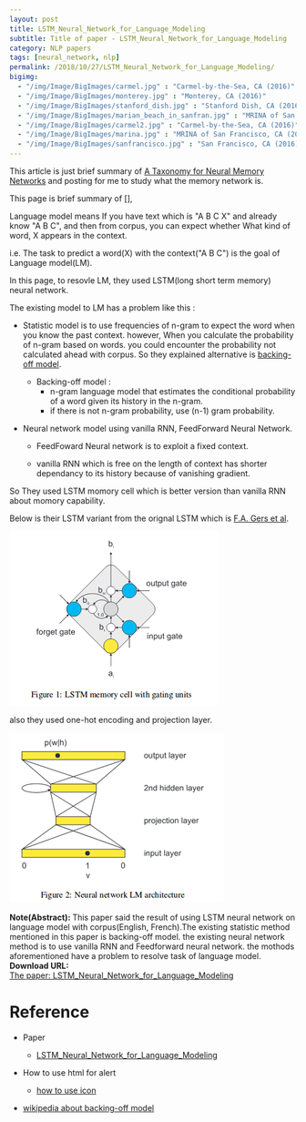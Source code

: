 ```yaml
---
layout: post
title: LSTM_Neural_Network_for_Language_Modeling
subtitle: Title of paper - LSTM_Neural_Network_for_Language_Modeling
category: NLP papers
tags: [neural_network, nlp]
permalink: /2018/10/27/LSTM_Neural_Network_for_Language_Modeling/
bigimg: 
  - "/img/Image/BigImages/carmel.jpg" : "Carmel-by-the-Sea, CA (2016)"
  - "/img/Image/BigImages/monterey.jpg" : "Monterey, CA (2016)"
  - "/img/Image/BigImages/stanford_dish.jpg" : "Stanford Dish, CA (2016)"
  - "/img/Image/BigImages/marian_beach_in_sanfran.jpg" : "MRINA of San Francisco, CA (2016)"
  - "/img/Image/BigImages/carmel2.jpg" : "Carmel-by-the-Sea, CA (2016)"
  - "/img/Image/BigImages/marina.jpg" : "MRINA of San Francisco, CA (2016)"
  - "/img/Image/BigImages/sanfrancisco.jpg" : "San Francisco, CA (2016)"
---
```


This article is just brief summary of [A Taxonomy for Neural Memory Networks](https://arxiv.org/pdf/1805.00327v1.pdf) and posting for me to study what the memory network is. 

This page is brief summary of [], 

Language model means If you have text which is "A B C X" and already know "A B C", and then from corpus, you can expect whether What kind of word, X appears in the context.

i.e. The task to predict a word(X) with the context("A B C") is the goal of Language model(LM).


In this page, to resovle LM, they used LSTM(long short term memory) neural network. 


The existing model to LM has a problem like this :

 - Statistic model is to use frequencies of n-gram to expect the word when you know the past context. however, When you calculate the probability of n-gram based on words. you could encounter the probability not calculated ahead with corpus. So they explained alternative is [backing-off model](https://en.wikipedia.org/wiki/Katz%27s_back-off_model).
 
    - Backing-off model :
      - n-gram language model that estimates the conditional probability of a word given its history in the n-gram.
      - if there is not n-gram probability, use (n-1) gram probability.
      
 - Neural network model using vanilla RNN, FeedForward Neural Network. 
 
    - FeedFoward Neural network is to exploit a fixed context.
    
    - vanilla RNN which is free on the length of context has shorter dependancy to its history because of vanishing gradient. 
    
 So They used LSTM momory cell which is better version than vanilla RNN about momory capability. 
 
 Below is their LSTM variant from the orignal LSTM which is [F.A. Gers et al](https://ieeexplore.ieee.org/document/818041). 
 
 ![](/img/Image/NaturalLanguageProcessing/NLPLabs/Paper_Investigation/Language_Model/2018-10-27-LSTM_Neural_Network_for_Language_Modeling/LSTM_memory_cell.png)
 
 also they used one-hot encoding and projection layer.
 
 ![](/img/Image/NaturalLanguageProcessing/NLPLabs/Paper_Investigation/Language_Model/2018-10-27-LSTM_Neural_Network_for_Language_Modeling/projection_layer.png)
 

<div class="alert alert-info" role="alert"><i class="fa fa-info-circle"></i> <b>Note(Abstract): </b>
This paper said the result of using LSTM neural network on language model with corpus(English, French).The existing statistic method mentioned in this paper is backing-off model. the existing neural network method is to use vanilla RNN and Feedforward neural network. the mothods aforementioned have a problem to resolve task of language model.
</div>
  
  
<div class="alert alert-success" role="alert"><i class="fa fa-paperclip fa-lg"></i> <b>Download URL: </b><br>
  <a href="https://www.isca-speech.org/archive/interspeech_2012/i12_0194.html">The paper: LSTM_Neural_Network_for_Language_Modeling</a>
</div>

# Reference 

- Paper 
  - [LSTM_Neural_Network_for_Language_Modeling](https://www.isca-speech.org/archive/interspeech_2012/i12_0194.html)
 
- How to use html for alert
  - [how to use icon](http://idratherbewriting.com/documentation-theme-jekyll/mydoc_icons.html)
 
- [wikipedia about backing-off model](https://en.wikipedia.org/wiki/Katz%27s_back-off_model)










